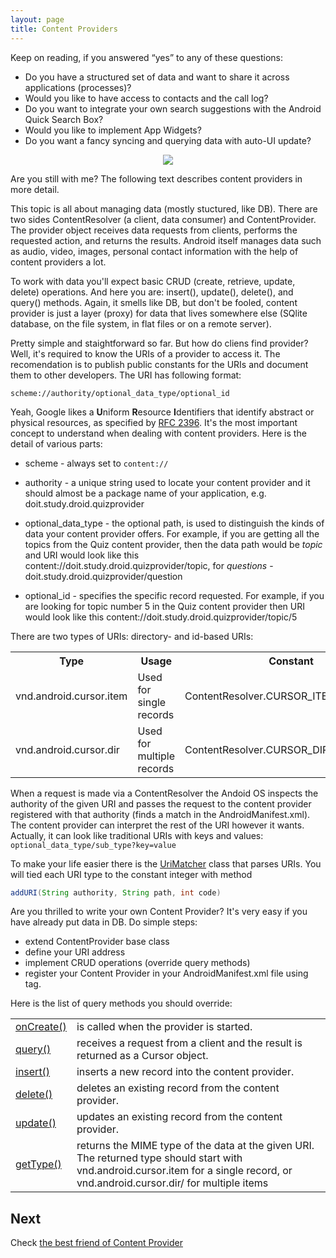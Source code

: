 ```yaml
---
layout: page
title: Content Providers
---
```


Keep on reading, if you answered “yes” to any of these questions:

* Do you have a structured set of data and want to share it across applications (processes)?
* Would you like to have access to contacts and the call log?
* Do you want to integrate your own search suggestions with the Android Quick Search Box?
* Would you like to implement App Widgets?
* Do you want a fancy syncing and querying data with auto-UI update?

<center><img src="{{ site.url }}/assets/content_provider.png"/></center>

Are you still with me? The following text describes content providers in more detail.

This topic is all about managing data (mostly stuctured, like DB). There are two sides ContentResolver (a client, data consumer) and ContentProvider. The provider object receives data requests from clients, performs the requested action, and returns the results.
Android itself manages data such as audio, video, images, personal contact information with the help of content providers a lot.

To work with data you'll expect basic CRUD (create, retrieve, update, delete) operations. And here you are: insert(), update(), delete(), and query() methods. Again, it smells like DB, but don't be fooled, content provider is just a layer (proxy) for data that lives somewhere else (SQlite database, on the file system, in flat files or on a remote server). 

Pretty simple and staightforward so far. But how do cliens find provider? Well, it's required to know the URIs of a provider to access it. The recomendation is to publish public constants for the URIs and document them to other developers. The URI has following format:

`scheme://authority/optional_data_type/optional_id`


Yeah, Google likes a **U**niform **R**esource **I**dentifiers that identify abstract or physical resources, as specified by [RFC 2396](http://www.ietf.org/rfc/rfc2396.txt). It's the most important concept to understand when dealing with content providers. Here is the detail of various parts:

* scheme - always set to `content://`

* authority  - a unique string used to locate your content provider and it should almost be a package name of your application, e.g. doit.study.droid.quizprovider

* optional_data_type  - the optional path, is used to distinguish the kinds of data your content provider offers. For example, if you are getting all the topics from the Quiz content provider, then the data path would be *topic* and URI would look like this content://doit.study.droid.quizprovider/topic, for *questions* - doit.study.droid.quizprovider/question

* optional_id - specifies the specific record requested. For example, if you are looking for topic number 5 in the Quiz content provider then URI would look like this content://doit.study.droid.quizprovider/topic/5

There are two types of URIs: directory- and id-based URIs:

<table>
	<tr>
		<th>Type</th>
		<th>Usage</th>
		<th>Constant</th>
	</tr>
	<tr>
		<td>vnd.android.cursor.item</td>
		<td>Used for single records</td>
		<td>ContentResolver.CURSOR_ITEM_BASE_TYPE</td>
	</tr>
	<tr>
		<td>vnd.android.cursor.dir</td>
		<td>Used for multiple records</td>
		<td>ContentResolver.CURSOR_DIR_BASE_TYPE</td>
	</tr>
</table>

When a request is made via a ContentResolver the Andoid OS inspects the authority of the given URI and passes the request to the content provider registered with that authority (finds a match in the AndroidManifest.xml). The content provider can interpret the rest of the URI however it wants. Actually, it can look like traditional URIs with keys and values:
`optional_data_type/sub_type?key=value`

To make your life easier there is the [UriMatcher](http://developer.android.com/reference/android/content/UriMatcher.html) class that parses URIs. You will tied each URI type to the constant integer with method

```java
addURI(String authority, String path, int code)
```


Are you thrilled to write your own Content Provider? It's very easy if you have already put data in DB. Do simple steps:

* extend ContentProvider base class
* define your URI address
* implement CRUD operations (override query methods)
* register your Content Provider in your AndroidManifest.xml file using <provider> tag.


Here is the list of query methods you should override:

<table>
	<tr>
		<td>
			<a href="http://developer.android.com/reference/android/content/ContentProvider.html#onCreate()/">onCreate()</a>
		</td>
		<td>is called when the provider is started.</td>
	</tr>
	<tr>
		<td>
			<a href="http://developer.android.com/reference/android/content/ContentProvider.html#query(android.net.Uri, java.lang.String[], java.lang.String, java.lang.String[], java.lang.String, android.os.CancellationSignal))/">query()</a>
		</td>
		<td>receives a request from a client and the result is returned as a Cursor object.</td>
	</tr>
	<tr>
		<td>
			<a href="http://developer.android.com/reference/android/content/ContentProvider.html#insert(android.net.Uri, android.content.ContentValues)/">insert()</a>
		</td>
		<td>inserts a new record into the content provider.</td>
	</tr>
	<tr>
		<td><a href="http://developer.android.com/reference/android/content/ContentProvider.html#delete(android.net.Uri, java.lang.String, java.lang.String[])/">delete()</a>
		</td>
		<td>deletes an existing record from the content provider.</td>
	</tr>
	<tr>
		<td><a href="http://developer.android.com/reference/android/content/ContentProvider.html#update(android.net.Uri, android.content.ContentValues, java.lang.String, java.lang.String[])/">update()</a>
		</td>
		<td>updates an existing record from the content provider.</td>
	</tr>
	<tr>
		<td><a href="http://developer.android.com/reference/android/content/ContentProvider.html#getType(android.net.Uri)/">getType()</a>
		</td>
		<td>returns the MIME type of the data at the given URI. The returned type should start with vnd.android.cursor.item for a single record, or vnd.android.cursor.dir/ for multiple items</td>
	</tr>
</table>

## Next

Check <a href="/cursor_loader">the best friend of Content Provider</a>




 

 

 
